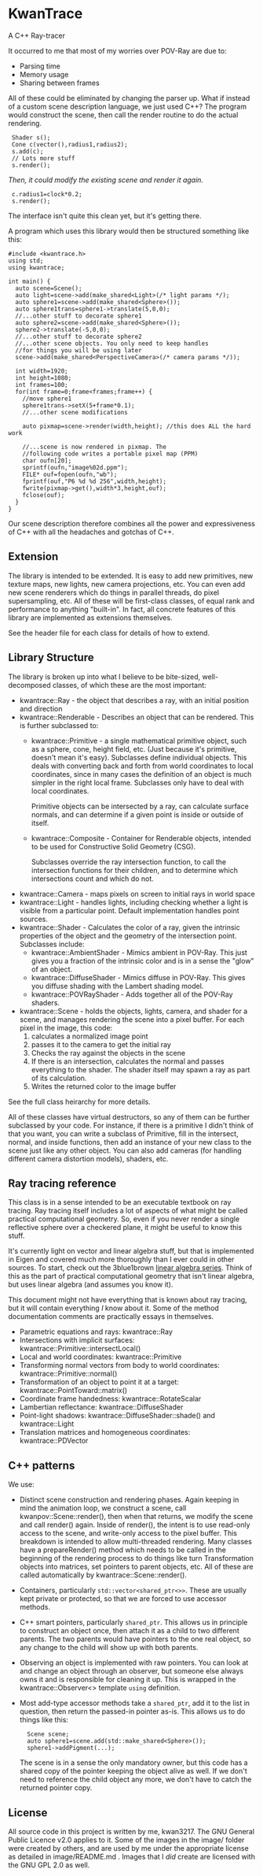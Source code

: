 # KwanTrace
A C++ Ray-tracer

It occurred to me that most of my worries over POV-Ray are due to:

 * Parsing time
 * Memory usage
 * Sharing between frames

All of these could be eliminated by changing the parser up. What if instead
of a custom scene description language, we just used C++? The program would
construct the scene, then call the render routine to do the actual rendering.

     Shader s();
     Cone c(vector(),radius1,radius2);
     s.add(c);
     // Lots more stuff
     s.render();

*Then, it could modify the existing scene and render it again.*

     c.radius1=clock*0.2;
     s.render();

The interface isn't quite this clean yet, but it's getting there.

A program which uses this library would then be structured something like this:

    #include <kwantrace.h>
    using std;
    using kwantrace;
    
    int main() {
      auto scene=Scene();
      auto light=scene->add(make_shared<Light>(/* light params */);
      auto sphere1=scene->add(make_shared<Sphere>());
      auto sphere1trans=sphere1->translate(5,0,0);
      //...other stuff to decorate sphere1
      auto sphere2=scene->add(make_shared<Sphere>());
      sphere2->translate(-5,0,0);
      //...other stuff to decorate sphere2
      //...other scene objects. You only need to keep handles
      //for things you will be using later
      scene->add(make_shared<PerspectiveCamera>(/* camera params */));

      int width=1920;
      int height=1080;
      int frames=100;
      for(int frame=0;frame<frames;frame++) {
        //move sphere1
        sphere1trans->setX(5+frame*0.1);
        //...other scene modifications

        auto pixmap=scene->render(width,height); //this does ALL the hard work

        //...scene is now rendered in pixmap. The
        //following code writes a portable pixel map (PPM)
        char oufn[20];
        sprintf(oufn,"image%02d.ppm");
        FILE* ouf=fopen(oufn,"wb");
        fprintf(ouf,"P6 %d %d 256",width,height);
        fwrite(pixmap->get(),width*3,height,ouf);
        fclose(ouf);
      }
    }

Our scene description therefore combines all the power and expressiveness
of C++ with all the headaches and gotchas of C++.

## Extension

The library is intended to be extended. It is easy to add new primitives,
new texture maps, new lights, new camera projections, etc. You can even
add new scene renderers which do things in parallel threads, do pixel
supersampling, etc. All of these will be first-class classes, of equal
rank and performance to anything "built-in". In fact, all concrete features
of this library are implemented as extensions themselves.

See the header file for each class for details of how to extend.

## Library Structure

The library is broken up into what I believe to be bite-sized, well-decomposed
classes, of which these are the most important:

   * kwantrace::Ray - the object that describes a ray, with an initial
     position and direction
   * kwantrace::Renderable - Describes an object that can be rendered. This is further subclassed to:
       * kwantrace::Primitive - a single mathematical primitive object, such as a sphere, cone, height field,
         etc. (Just because it's primitive, doesn't mean it's easy). Subclasses define individual objects.
         This deals with converting back and forth from world coordinates to local coordinates, since in many
         cases the definition of an object is much simpler in the right local frame. Subclasses only have to deal
         with local coordinates.

         Primitive objects can be intersected by a ray, can calculate surface normals, and can determine if a given
         point is inside or outside of itself.
       * kwantrace::Composite - Container for Renderable objects, intended to be used for Constructive Solid
         Geometry (CSG).

         Subclasses override the ray intersection function, to call the intersection functions
         for their children, and to determine which intersections count and which do not.
   * kwantrace::Camera - maps pixels on screen to initial rays in world space
   * kwantrace::Light - handles lights, including checking whether a light is visible from a particular
         point. Default implementation handles point sources.
   * kwantrace::Shader - Calculates the color of a ray, given the intrinsic properties of the object and the
         geometry of the intersection point. Subclasses include:
       * kwantrace::AmbientShader - Mimics ambient in POV-Ray. This just gives you a fraction of the intrinsic color
         and is in a sense the "glow" of an object.
       * kwantrace::DiffuseShader - Mimics diffuse in POV-Ray. This gives you diffuse shading with the Lambert shading
         model.
       * kwantrace::POVRayShader - Adds together all of the POV-Ray shaders.
   * kwantrace::Scene - holds the objects, lights, camera, and shader for a scene, and manages rendering the scene
     into a pixel buffer. For each pixel in the image, this code:
       1. calculates a normalized image point
       2. passes it to the camera to get the initial ray
       3. Checks the ray against the objects in the scene
       4. If there is an intersection, calculates the normal and passes everything to the shader. The shader itself
          may spawn a ray as part of its calculation.
       5. Writes the returned color to the image buffer

See the full class heirarchy for more details.

All of these classes have virtual destructors, so any of them can be further subclassed by your code. For instance,
if there is a primitive I didn't think of that you want, you can write a subclass of Primitive, fill in the intersect,
normal, and inside functions, then add an instance of your new class to the scene just like any other object. You can
also add cameras (for handling different camera distortion models), shaders, etc.

## Ray tracing reference
This class is in a sense intended to be an executable textbook on ray tracing.
Ray tracing itself includes a lot of aspects of what might be called practical
computational geometry. So, even if you never render a single reflective
sphere over a checkered plane, it might be useful to know this stuff.

It's currently light on vector and linear algebra stuff, but that is 
implemented in Eigen and covered much more thoroughly than I ever could
in other sources. To start, check out the 3blue1brown [linear algebra
series](https://www.youtube.com/playlist?list=PLZHQObOWTQDPD3MizzM2xVFitgF8hE_ab).
Think of this as the part of practical computational geometry that isn't linear
algebra, but uses linear algebra (and assumes you know it).

This document might not have everything that is known about ray tracing, but it will
contain everything *I* know about it. Some of the method documentation comments
are practically essays in themselves.

* Parametric equations and rays: kwantrace::Ray
* Intersections with implicit surfaces: kwantrace::Primitive::intersectLocal()
* Local and world coordinates: kwantrace::Primitive
* Transforming normal vectors from body to world coordinates: kwantrace::Primitive::normal()
* Transformation of an object to point it at a target: kwantrace::PointToward::matrix()
* Coordinate frame handedness: kwantrace::RotateScalar
* Lambertian reflectance: kwantrace::DiffuseShader
* Point-light shadows: kwantrace::DiffuseShader::shade() and kwantrace::Light
* Translation matrices and homogeneous coordinates: kwantrace::PDVector
## C++ patterns
We use:
* Distinct scene construction and rendering phases. Again keeping in mind the
  animation loop, we construct a scene, call kwanpov::Scene::render(), then
  when that returns, we modify the scene and call render() again. Inside
  of render(), the intent is to use read-only access to the scene, and
  write-only access to the pixel buffer. This breakdown is intended
  to allow multi-threaded rendering. Many classes have a prepareRender()
  method which needs to be called in the beginning of the rendering process
  to do things like turn Transformation objects into matrices, set
  pointers to parent objects, etc. All of these are called automatically
  by kwantrace::Scene::render(). 
* Containers, particularly `std::vector<shared_ptr<>>`. These are usually
   kept private or protected, so that we are forced to use accessor methods.
* C++ smart pointers, particularly `shared_ptr`. This allows us in 
   principle to construct
   an object once, then attach it as a child to two different parents. The
   two parents would have pointers to the one real object, so any change
   to the child will show up with both parents.
* Observing an object is implemented with raw pointers. You can look at
   and change an object through an observer, but someone else always owns
   it and is responsible for cleaning it up. This is wrapped in the 
   kwantrace::Observer<> template `using` definition.
* Most add-type accessor methods take a `shared_ptr`, add it to the list in
   question, then return the passed-in pointer as-is. This allows us to do
   things like this:
   
        Scene scene;
        auto sphere1=scene.add(std::make_shared<Sphere>());
        sphere1->addPigment(...);

   The scene is in a sense the only mandatory owner, but this code has a shared
   copy of the pointer keeping the object alive as well. If we don't need
   to reference the child object any more, we don't have to catch the returned
   pointer copy.
     
## License
All source code in this project is written by me, kwan3217. The GNU
General Public Licence v2.0 applies to it. Some of the images in
the image/ folder were created by others, and are used by me under
the appropriate license as detailed in image/README.md . Images
that I *did* create are licensed with the GNU GPL 2.0 as well.
